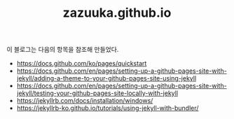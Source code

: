 <header>
  <h1>zazuuka.github.io</h1>
</header>
<main>
  <article>
    <header>
      <h2></h2>
      <p></p>
    </header>
    <section>
      <p></p>
      <p>이 블로그는 다음의 항목을 참조해 만들었다.
        <ul>
          <li><a href="https://docs.github.com/ko/pages/quickstart">https://docs.github.com/ko/pages/quickstart</a></li>
          <li><a href="https://docs.github.com/en/pages/setting-up-a-github-pages-site-with-jekyll/adding-a-theme-to-your-github-pages-site-using-jekyll">https://docs.github.com/en/pages/setting-up-a-github-pages-site-with-jekyll/adding-a-theme-to-your-github-pages-site-using-jekyll</a></li>
          <li><a href="https://docs.github.com/en/pages/setting-up-a-github-pages-site-with-jekyll/testing-your-github-pages-site-locally-with-jekyll">https://docs.github.com/en/pages/setting-up-a-github-pages-site-with-jekyll/testing-your-github-pages-site-locally-with-jekyll</a></li>
          <li><a href="https://jekyllrb.com/docs/installation/windows/">https://jekyllrb.com/docs/installation/windows/</a></li>
          <li><a href="https://jekyllrb-ko.github.io/tutorials/using-jekyll-with-bundler/">https://jekyllrb-ko.github.io/tutorials/using-jekyll-with-bundler/</a></li>
        </ul>
      </p>
    </section>
    <footer></footer>
  </article>
</main>

